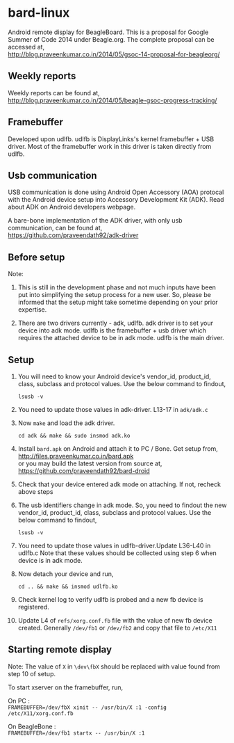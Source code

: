 bard-linux
=========================
Android remote display for BeagleBoard. This is a proposal 
for Google Summer of Code 2014 under Beagle.org. The complete proposal can be 
accessed at, <br/>
<http://blog.praveenkumar.co.in/2014/05/gsoc-14-proposal-for-beagleorg/>


Weekly reports
-------------------
Weekly reports can be found at, <br/>
http://blog.praveenkumar.co.in/2014/05/beagle-gsoc-progress-tracking/


Framebuffer
-------------------
Developed upon udlfb. udlfb is DisplayLinks's kernel framebuffer + USB driver. 
Most of the framebuffer work in this driver is taken directly from udlfb.


Usb communication
-------------------
USB communication is done using Android Open Accessory (AOA) protocal with the
Android device setup into Accessory Development Kit (ADK). Read about ADK on 
Android developers webpage. 

A bare-bone implementation of the ADK driver, with only usb communication, can 
be found at, <br/>
<https://github.com/praveendath92/adk-driver> 


Before setup
-------------------
Note: <br/>

1. This is still in the development phase and not much inputs have been put into simplifying 
the setup process for a new user. So, please be informed that the setup might take sometime 
depending on your prior expertise.

2. There are two drivers currently - adk, udlfb. adk driver is to set your device
into adk mode. udlfb is the framebuffer + usb driver which requires the attached
device to be in adk mode. udlfb is the main driver.


Setup
-------------------

1. You will need to know your Android device's vendor_id, product_id, class, subclass
and protocol values. Use the below command to findout,
   
    ```lsusb -v```

2. You need to update those values in adk-driver. L13-17 in ```adk/adk.c```

3. Now ```make``` and load the adk driver.

    ```cd adk && make && sudo insmod adk.ko```

4. Install ```bard.apk``` on Android and attach it to PC / Bone. Get setup from, <br/>
   <http://files.praveenkumar.co.in/bard.apk> <br/>
or you may build the latest version from source at, <br/>
<https://github.com/praveendath92/bard-droid>

5. Check that your device entered adk mode on attaching. If not, recheck above steps

6. The usb identifiers change in adk mode. So, you need to findout the new vendor_id, 
product_id, class, subclass and protocol values. Use the below command to findout,

    ```lsusb -v```
    
7. You need to update those values in udlfb-driver.Update L36-L40 in udlfb.c Note
that these values should be collected using step 6 when device is in adk mode.

8. Now detach your device and run,

    ```cd .. && make && insmod udlfb.ko```
    
9. Check kernel log to verify udlfb is probed and a new fb device is registered.

10. Update L4 of ```refs/xorg.conf.fb``` file with the value of new fb device created. 
Generally ```/dev/fb1``` or ```/dev/fb2``` and copy that file to ```/etc/X11```


Starting remote display
-----------------------

Note: The value of ```X``` in ```\dev\fbX``` should be replaced with value found
from step 10 of setup.<br/>

To start xserver on the framebuffer, run, <br/>

On PC :<br/>
```FRAMEBUFFER=/dev/fbX xinit -- /usr/bin/X :1 -config /etc/X11/xorg.conf.fb```
    
On BeagleBone :<br/>
```FRAMEBUFFER=/dev/fb1 startx -- /usr/bin/X :1```
    
 
